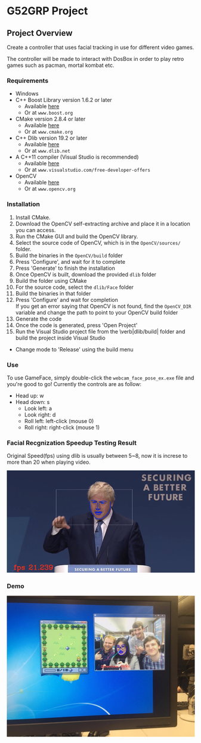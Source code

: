 # G52GRP Project

## Project Overview  
Create a controller that uses facial tracking in use for different video games.

The controller will be made to interact with DosBox in order to play retro games such as pacman, mortal kombat etc.

### Requirements
- Windows
- C++ Boost Library version 1.6.2 or later
  - Available [here](http://www.boost.org)
  - Or at `www.boost.org`
- CMake version 2.8.4 or later
  - Available [here](http://www.cmake.org)
  - Or at `www.cmake.org`
- C++ Dlib version 19.2 or later
  - Available [here](http://www.dlib.net)
  - Or at `www.dlib.net`
- A C++11 compiler (Visual Studio is recommended)
  - Available [here](http://www.visualstudio.com/free-developer-offers)
  - Or at `www.visualstudio.com/free-developer-offers`
- OpenCV
  - Available [here](http://www.opencv.org)
  - Or at `www.opencv.org`

### Installation
  1. Install CMake.
  2. Download the OpenCV self-extracting archive and place it in a location you can access.
  3. Run the CMake GUI and build the OpenCV library.
  4. Select the source code of OpenCV, which is in the `OpenCV/sources/` folder.
  5. Build the binaries in the `OpenCV/build` folder
  6. Press 'Configure', and wait for it to complete
  7. Press 'Generate' to finish the installation
  8. Once OpenCV is built, download the provided `dlib` folder
  9. Build the folder using CMake
  10. For the source code, select the `dlib/Face` folder
  11. Build the binaries in that folder
  12. Press 'Configure' and wait for completion  
      If you get an error saying that OpenCV is not found, find the `OpenCV_DIR` variable and change the path to
      point to your OpenCV build folder
  13. Generate the code
  14. Once the code is generated, press 'Open Project'
  15. Run the Visual Studio project file from the \verb|dlib/build| folder and build the project inside Visual Studio
- Change mode to 'Release' using the build menu

### Use
  To use GameFace, simply double-click the `webcam_face_pose_ex.exe` file and you're good to go!
  Currently the controls are as follow:
- Head up: w
- Head down: s
    - Look left: a
    - Look right: d
    - Roll left: left-click (mouse 0)
    - Roll right: right-click (mouse 1)

### Facial Recgnization Speedup Testing Result

Original Speed(fps) using dlib is usually between 5~8, now it is increse to more than 20 when playing video.

![example1](https://github.com/wasamisam0119/Facial_Game_Controller/blob/master/test_capture.png) 

### Demo

![demo](https://github.com/wasamisam0119/Facial_Game_Controller/blob/master/demo.jpg) 